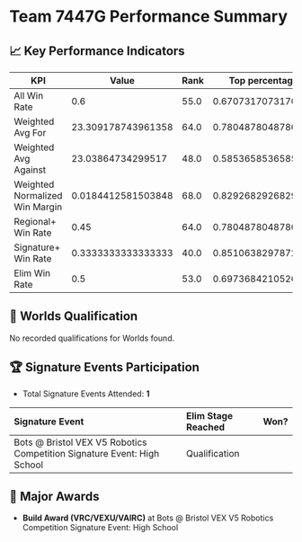 # Team 7447G Performance Summary

## 📈 Key Performance Indicators
| KPI | Value | Rank | Top percentage |
| --- | ----- | ---- | ----- |
| All Win Rate | 0.6 | 55.0 | 0.6707317073170732 |
| Weighted Avg For | 23.309178743961358 | 64.0 | 0.7804878048780488 |
| Weighted Avg Against | 23.03864734299517 | 48.0 | 0.5853658536585366 |
| Weighted Normalized Win Margin | 0.0184412581503848 | 68.0 | 0.8292682926829268 |
| Regional+ Win Rate | 0.45 | 64.0 | 0.7804878048780488 |
| Signature+ Win Rate | 0.3333333333333333 | 40.0 | 0.851063829787234 |
| Elim Win Rate | 0.5 | 53.0 | 0.6973684210526315 |


## 🎯 Worlds Qualification
No recorded qualifications for Worlds found.

## 🏆 Signature Events Participation
- Total Signature Events Attended: **1**

| Signature Event | Elim Stage Reached | Won? |
|:----------------|:-------------------|:----|
| Bots @ Bristol VEX V5 Robotics Competition Signature Event: High School | Qualification |  |


## 🥇 Major Awards
- **Build Award (VRC/VEXU/VAIRC)** at Bots @ Bristol VEX V5 Robotics Competition Signature Event: High School

